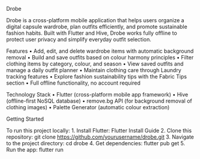 Drobe

Drobe is a cross-platform mobile application that helps users organize a digital capsule wardrobe, plan outfits efficiently, and promote sustainable fashion habits. Built with Flutter and Hive, Drobe works fully offline to protect user privacy and simplify everyday outfit selection.

Features
	•	Add, edit, and delete wardrobe items with automatic background removal
	•	Build and save outfits based on colour harmony principles
	•	Filter clothing items by category, colour, and season
	•	View saved outfits and manage a daily outfit planner
	•	Maintain clothing care through Laundry tracking features
	•	Explore fashion sustainability tips with the Fabric Tips section
	•	Full offline functionality, no account required

Technology Stack
	•	Flutter (cross-platform mobile app framework)
	•	Hive (offline-first NoSQL database)
	•	remove.bg API (for background removal of clothing images)
	•	Palette Generator (automatic colour extraction)

Getting Started

To run this project locally:
	1.	Install Flutter: Flutter Install Guide
	2.	Clone this repository:
      git clone https://github.com/yourusername/drobe.git
  3.  Navigate to the project directory:
      cd drobe
  4.  Get dependencies:
      flutter pub get
  5.  Run the app:
      flutter run
